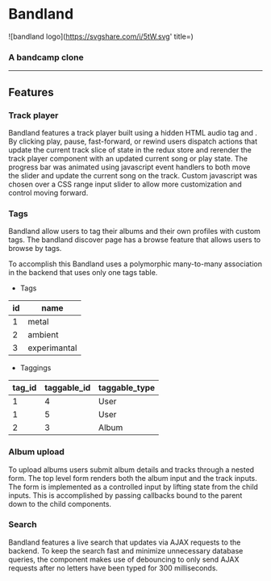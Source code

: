 # Bandland

![bandland logo](https://svgshare.com/i/5tW.svg' title=)

### A bandcamp clone

---

## Features

### Track player

Bandland features a track player built using a hidden HTML audio tag and . By clicking play, pause, fast-forward, or rewind users dispatch actions that update the current track slice of state in the redux store and rerender the track player component with an updated current song or play state. The progress bar was animated using javascript event handlers to both move the slider and update the current song on the track. Custom javascript was chosen over a CSS range input slider to allow more customization and control moving forward.

### Tags

Bandland allow users to tag their albums and their own profiles with custom tags. The bandland discover page has a browse feature that allows users to browse by tags.



To accomplish this Bandland uses a polymorphic many-to-many association in the backend that uses only one tags table.

* Tags

| id  | name         |
| --  | ------------ |
| 1   | metal        |
| 2   | ambient      |
| 3   | experimantal |

* Taggings

| tag_id    | taggable_id  | taggable_type  |  
| --------- | ------------ | -------------- |
| 1         | 4            | User           |  
| 1         | 5            | User           |  
| 2         | 3            | Album          |   



### Album upload

To upload albums users submit album details and tracks through a nested form. The top level form renders both the album input and the track inputs. The form is implemented as a controlled input by lifting state from the child inputs. This is accomplished by passing callbacks bound to the parent down to the child components.

### Search

Bandland features a live search that updates via AJAX requests to the backend. To keep the search fast and minimize unnecessary database queries, the component makes use of debouncing to only send AJAX requests after no letters have been typed for 300 milliseconds.
